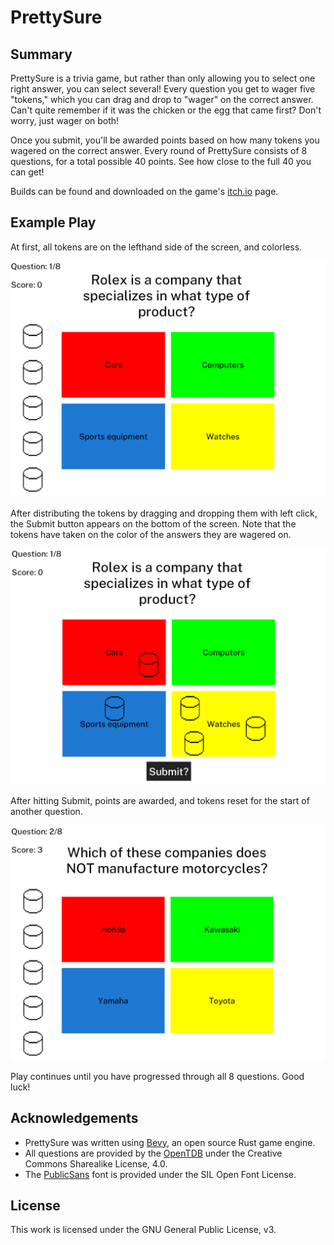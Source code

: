 # PrettySure

## Summary
PrettySure is a trivia game, but rather than only allowing you to select one right answer, you can select several! Every question you get to wager five "tokens," which you can drag and drop to "wager" on the correct answer. Can't quite remember if it was the chicken or the egg that came first? Don't worry, just wager on both!

Once you submit, you'll be awarded points based on how many tokens you wagered on the correct answer. Every round of PrettySure consists of 8 questions, for a total possible 40 points. See how close to the full 40 you can get!

Builds can be found and downloaded on the game's [itch.io](https://markswang.itch.io/prettysure) page.

## Example Play
At first, all tokens are on the lefthand side of the screen, and colorless.

![Unwagered](screengrabs/unwagered.png)

After distributing the tokens by dragging and dropping them with left click, the Submit button appears on the bottom of the screen. Note that the tokens have taken on the color of the answers they are wagered on.

![Wagered](screengrabs/wagered.png)

After hitting Submit, points are awarded, and tokens reset for the start of another question.

![Reset](screengrabs/reset.png)

Play continues until you have progressed through all 8 questions. Good luck!

## Acknowledgements
- PrettySure was written using [Bevy](https://bevyengine.org/), an open source Rust game engine.
- All questions are provided by the [OpenTDB](https://opentdb.com/) under the Creative Commons Sharealike License, 4.0.
- The [PublicSans](https://fonts.google.com/specimen/Public+Sans) font is provided under the SIL Open Font License.

## License
This work is licensed under the GNU General Public License, v3.

